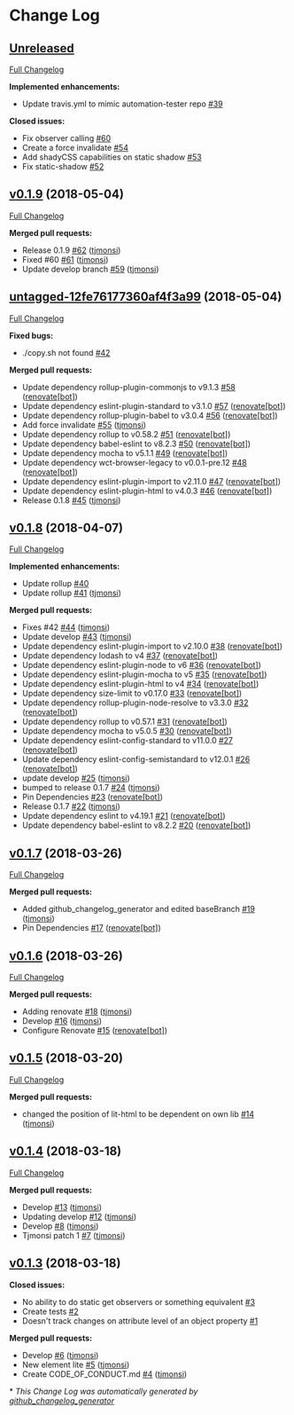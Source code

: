 # Change Log

## [Unreleased](https://github.com/tjmonsi/element-lite/tree/HEAD)

[Full Changelog](https://github.com/tjmonsi/element-lite/compare/v0.1.9...HEAD)

**Implemented enhancements:**

- Update travis.yml to mimic automation-tester repo [\#39](https://github.com/tjmonsi/element-lite/issues/39)

**Closed issues:**

- Fix observer calling [\#60](https://github.com/tjmonsi/element-lite/issues/60)
- Create a force invalidate [\#54](https://github.com/tjmonsi/element-lite/issues/54)
- Add shadyCSS capabilities on static shadow [\#53](https://github.com/tjmonsi/element-lite/issues/53)
- Fix static-shadow [\#52](https://github.com/tjmonsi/element-lite/issues/52)

## [v0.1.9](https://github.com/tjmonsi/element-lite/tree/v0.1.9) (2018-05-04)
[Full Changelog](https://github.com/tjmonsi/element-lite/compare/untagged-12fe76177360af4f3a99...v0.1.9)

**Merged pull requests:**

- Release 0.1.9 [\#62](https://github.com/tjmonsi/element-lite/pull/62) ([tjmonsi](https://github.com/tjmonsi))
- Fixed \#60 [\#61](https://github.com/tjmonsi/element-lite/pull/61) ([tjmonsi](https://github.com/tjmonsi))
- Update develop branch [\#59](https://github.com/tjmonsi/element-lite/pull/59) ([tjmonsi](https://github.com/tjmonsi))

## [untagged-12fe76177360af4f3a99](https://github.com/tjmonsi/element-lite/tree/untagged-12fe76177360af4f3a99) (2018-05-04)
[Full Changelog](https://github.com/tjmonsi/element-lite/compare/v0.1.8...untagged-12fe76177360af4f3a99)

**Fixed bugs:**

- ./copy.sh not found [\#42](https://github.com/tjmonsi/element-lite/issues/42)

**Merged pull requests:**

- Update dependency rollup-plugin-commonjs to v9.1.3 [\#58](https://github.com/tjmonsi/element-lite/pull/58) ([renovate[bot]](https://github.com/apps/renovate))
- Update dependency eslint-plugin-standard to v3.1.0 [\#57](https://github.com/tjmonsi/element-lite/pull/57) ([renovate[bot]](https://github.com/apps/renovate))
- Update dependency rollup-plugin-babel to v3.0.4 [\#56](https://github.com/tjmonsi/element-lite/pull/56) ([renovate[bot]](https://github.com/apps/renovate))
- Add force invalidate [\#55](https://github.com/tjmonsi/element-lite/pull/55) ([tjmonsi](https://github.com/tjmonsi))
- Update dependency rollup to v0.58.2 [\#51](https://github.com/tjmonsi/element-lite/pull/51) ([renovate[bot]](https://github.com/apps/renovate))
- Update dependency babel-eslint to v8.2.3 [\#50](https://github.com/tjmonsi/element-lite/pull/50) ([renovate[bot]](https://github.com/apps/renovate))
- Update dependency mocha to v5.1.1 [\#49](https://github.com/tjmonsi/element-lite/pull/49) ([renovate[bot]](https://github.com/apps/renovate))
- Update dependency wct-browser-legacy to v0.0.1-pre.12 [\#48](https://github.com/tjmonsi/element-lite/pull/48) ([renovate[bot]](https://github.com/apps/renovate))
- Update dependency eslint-plugin-import to v2.11.0 [\#47](https://github.com/tjmonsi/element-lite/pull/47) ([renovate[bot]](https://github.com/apps/renovate))
- Update dependency eslint-plugin-html to v4.0.3 [\#46](https://github.com/tjmonsi/element-lite/pull/46) ([renovate[bot]](https://github.com/apps/renovate))
- Release 0.1.8 [\#45](https://github.com/tjmonsi/element-lite/pull/45) ([tjmonsi](https://github.com/tjmonsi))

## [v0.1.8](https://github.com/tjmonsi/element-lite/tree/v0.1.8) (2018-04-07)
[Full Changelog](https://github.com/tjmonsi/element-lite/compare/v0.1.7...v0.1.8)

**Implemented enhancements:**

- Update rollup [\#40](https://github.com/tjmonsi/element-lite/issues/40)
- Update rollup [\#41](https://github.com/tjmonsi/element-lite/pull/41) ([tjmonsi](https://github.com/tjmonsi))

**Merged pull requests:**

- Fixes \#42 [\#44](https://github.com/tjmonsi/element-lite/pull/44) ([tjmonsi](https://github.com/tjmonsi))
- Update develop [\#43](https://github.com/tjmonsi/element-lite/pull/43) ([tjmonsi](https://github.com/tjmonsi))
- Update dependency eslint-plugin-import to v2.10.0 [\#38](https://github.com/tjmonsi/element-lite/pull/38) ([renovate[bot]](https://github.com/apps/renovate))
- Update dependency lodash to v4 [\#37](https://github.com/tjmonsi/element-lite/pull/37) ([renovate[bot]](https://github.com/apps/renovate))
- Update dependency eslint-plugin-node to v6 [\#36](https://github.com/tjmonsi/element-lite/pull/36) ([renovate[bot]](https://github.com/apps/renovate))
- Update dependency eslint-plugin-mocha to v5 [\#35](https://github.com/tjmonsi/element-lite/pull/35) ([renovate[bot]](https://github.com/apps/renovate))
- Update dependency eslint-plugin-html to v4 [\#34](https://github.com/tjmonsi/element-lite/pull/34) ([renovate[bot]](https://github.com/apps/renovate))
- Update dependency size-limit to v0.17.0 [\#33](https://github.com/tjmonsi/element-lite/pull/33) ([renovate[bot]](https://github.com/apps/renovate))
- Update dependency rollup-plugin-node-resolve to v3.3.0 [\#32](https://github.com/tjmonsi/element-lite/pull/32) ([renovate[bot]](https://github.com/apps/renovate))
- Update dependency rollup to v0.57.1 [\#31](https://github.com/tjmonsi/element-lite/pull/31) ([renovate[bot]](https://github.com/apps/renovate))
- Update dependency mocha to v5.0.5 [\#30](https://github.com/tjmonsi/element-lite/pull/30) ([renovate[bot]](https://github.com/apps/renovate))
- Update dependency eslint-config-standard to v11.0.0 [\#27](https://github.com/tjmonsi/element-lite/pull/27) ([renovate[bot]](https://github.com/apps/renovate))
- Update dependency eslint-config-semistandard to v12.0.1 [\#26](https://github.com/tjmonsi/element-lite/pull/26) ([renovate[bot]](https://github.com/apps/renovate))
- update develop [\#25](https://github.com/tjmonsi/element-lite/pull/25) ([tjmonsi](https://github.com/tjmonsi))
- bumped to release 0.1.7 [\#24](https://github.com/tjmonsi/element-lite/pull/24) ([tjmonsi](https://github.com/tjmonsi))
- Pin Dependencies [\#23](https://github.com/tjmonsi/element-lite/pull/23) ([renovate[bot]](https://github.com/apps/renovate))
- Release 0.1.7 [\#22](https://github.com/tjmonsi/element-lite/pull/22) ([tjmonsi](https://github.com/tjmonsi))
- Update dependency eslint to v4.19.1 [\#21](https://github.com/tjmonsi/element-lite/pull/21) ([renovate[bot]](https://github.com/apps/renovate))
- Update dependency babel-eslint to v8.2.2 [\#20](https://github.com/tjmonsi/element-lite/pull/20) ([renovate[bot]](https://github.com/apps/renovate))

## [v0.1.7](https://github.com/tjmonsi/element-lite/tree/v0.1.7) (2018-03-26)
[Full Changelog](https://github.com/tjmonsi/element-lite/compare/v0.1.6...v0.1.7)

**Merged pull requests:**

- Added github\_changelog\_generator and edited baseBranch [\#19](https://github.com/tjmonsi/element-lite/pull/19) ([tjmonsi](https://github.com/tjmonsi))
- Pin Dependencies [\#17](https://github.com/tjmonsi/element-lite/pull/17) ([renovate[bot]](https://github.com/apps/renovate))

## [v0.1.6](https://github.com/tjmonsi/element-lite/tree/v0.1.6) (2018-03-26)
[Full Changelog](https://github.com/tjmonsi/element-lite/compare/v0.1.5...v0.1.6)

**Merged pull requests:**

- Adding renovate [\#18](https://github.com/tjmonsi/element-lite/pull/18) ([tjmonsi](https://github.com/tjmonsi))
- Develop [\#16](https://github.com/tjmonsi/element-lite/pull/16) ([tjmonsi](https://github.com/tjmonsi))
- Configure Renovate [\#15](https://github.com/tjmonsi/element-lite/pull/15) ([renovate[bot]](https://github.com/apps/renovate))

## [v0.1.5](https://github.com/tjmonsi/element-lite/tree/v0.1.5) (2018-03-20)
[Full Changelog](https://github.com/tjmonsi/element-lite/compare/v0.1.4...v0.1.5)

**Merged pull requests:**

- changed the position of lit-html to be dependent on own lib [\#14](https://github.com/tjmonsi/element-lite/pull/14) ([tjmonsi](https://github.com/tjmonsi))

## [v0.1.4](https://github.com/tjmonsi/element-lite/tree/v0.1.4) (2018-03-18)
[Full Changelog](https://github.com/tjmonsi/element-lite/compare/v0.1.3...v0.1.4)

**Merged pull requests:**

- Develop [\#13](https://github.com/tjmonsi/element-lite/pull/13) ([tjmonsi](https://github.com/tjmonsi))
- Updating develop [\#12](https://github.com/tjmonsi/element-lite/pull/12) ([tjmonsi](https://github.com/tjmonsi))
- Develop [\#8](https://github.com/tjmonsi/element-lite/pull/8) ([tjmonsi](https://github.com/tjmonsi))
- Tjmonsi patch 1 [\#7](https://github.com/tjmonsi/element-lite/pull/7) ([tjmonsi](https://github.com/tjmonsi))

## [v0.1.3](https://github.com/tjmonsi/element-lite/tree/v0.1.3) (2018-03-18)
**Closed issues:**

- No ability to do static get observers or something equivalent [\#3](https://github.com/tjmonsi/element-lite/issues/3)
- Create tests [\#2](https://github.com/tjmonsi/element-lite/issues/2)
- Doesn't track changes on attribute level of an object property [\#1](https://github.com/tjmonsi/element-lite/issues/1)

**Merged pull requests:**

- Develop [\#6](https://github.com/tjmonsi/element-lite/pull/6) ([tjmonsi](https://github.com/tjmonsi))
- New element lite [\#5](https://github.com/tjmonsi/element-lite/pull/5) ([tjmonsi](https://github.com/tjmonsi))
- Create CODE\_OF\_CONDUCT.md [\#4](https://github.com/tjmonsi/element-lite/pull/4) ([tjmonsi](https://github.com/tjmonsi))



\* *This Change Log was automatically generated by [github_changelog_generator](https://github.com/skywinder/Github-Changelog-Generator)*